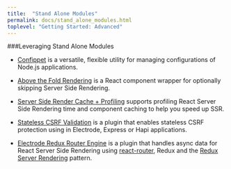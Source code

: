 ```yaml
---
title:  "Stand Alone Modules"
permalink: docs/stand_alone_modules.html
toplevel: "Getting Started: Advanced"
---
```


###Leveraging Stand Alone Modules

*  [Confippet](confippet.html) is a versatile, flexible utility for managing configurations of Node.js applications.

*  [Above the Fold Rendering](above_fold_rendering.html) is a React component wrapper for optionally skipping Server Side Rendering.

*  [Server Side Render Cache + Profiling](server_side_render_cache.html) supports profiling React Server Side Rendering time and component caching to help you speed up SSR.

*  [Stateless CSRF Validation](stateless_csrf_validation.html) is a plugin that enables stateless CSRF protection using in Electrode, Express or Hapi applications.

*  [Electrode Redux Router Engine](redux_router_engine.html) is a plugin that handles async data for React Server Side Rendering using [react-router](https://github.com/ReactTraining/react-router), Redux and the [Redux Server Rendering](http://redux.js.org/docs/recipes/ServerRendering.html) pattern.
